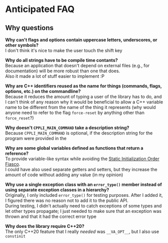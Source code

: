 # Anticipated FAQ

## Why questions
**Why can't flags and options contain uppercase letters, underscores, or other symbols?**  
I don't think it's nice to make the user touch the shift key
  
**Why do all strings have to be compile time contants?**  
Because an application that doesn't depend on external files (e.g., for documentation) will be more robust than one that does.  
Also it made a lot of stuff easier to implement :P

**Why are C++ identifiers reused as the name for things (commands, flags, options, etc.) on the commandline?**  
Because it reduces the amount of typing a user of the library has to do, 
and I can't think of any reason why it would be beneficial to allow a C++ variable name to be different from the name of the thing it represents 
(why would anyone need to refer to the flag `force-reset` by anything other than `force_reset`?)

**Why doesn't `CPPLI_MAIN_COMMAND` take a description string?**  
Because `CPPLI_MAIN_COMMAND` is optional, 
if the description string for the program were provided in the 

**Why are some global variables defined as functions that return a reference?**  
To provide variable-like syntax while avoiding the [Static Initialization Order Fiasco](https://en.cppreference.com/w/cpp/language/siof).  
I could have also used separate getters and setters, but they increase the amount of code without adding any value (in my opinion)
  
**Why use a single exception class with an `error_type()` member instead of using separate exception classes in a hierarchy?**  
Originally, I only included `error_type()` for testing purposes. After I added it, I figured there was no reason not to add it to the public API.  
During testing, I didn't actually need to catch exceptions of some types and let other types propagate; 
I just needed to make sure that an exception was thrown and that it had the correct error type

**Why does the library require C++20?**  
The only C++20 feature that I really _needed_ was `__VA_OPT__`, but I also use `constinit` 
